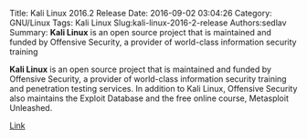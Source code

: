 Title: Kali Linux 2016.2 Release
Date: 2016-09-02 03:04:26
Category: GNU/Linux
Tags: Kali Linux
Slug:kali-linux-2016-2-release
Authors:sedlav
Summary: **Kali Linux** is an open source project that is maintained and funded by Offensive Security, a provider of world-class information security training 

**Kali Linux** is an open source project that is maintained and funded by Offensive Security, a provider of world-class information security training and penetration testing services. In addition to Kali Linux, Offensive Security also maintains the Exploit Database and the free online course, Metasploit Unleashed.

[Link](https://www.kali.org/news/kali-linux-20162-release/)
